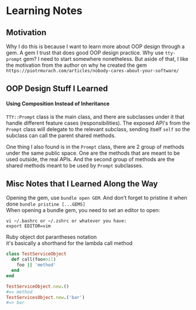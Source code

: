 # Learning Notes

## Motivation
Why I do this is because I want to learn more about OOP design through a gem. A gem I trust that does good OOP design practice.
Why use `tty-prompt` gem? I need to start somewhere nonetheless. But aside of that, I like the motivation from the author on why he created the gem   
`https://piotrmurach.com/articles/nobody-cares-about-your-software/`

## OOP Design Stuff I Learned
#### Using Composition Instead of Inheritance
`TTY::Prompt` class is the main class, and there are subclasses under it that handle different feature cases (responsibilities). The exposed API's from the `Prompt` class will delegate to the relevant subclass, sending itself `self` so the subclass can call the parent shared methods.

One thing I also found is in the `Prompt` class, there are 2 group of methods under the same public space. One are the methods that are meant to be used outside, the real APIs. And the second group of methods are the shared methods meant to be used by `Prompt` subclasses.

## Misc Notes that I Learned Along the Way
Opening the gem, use `bundle open GEM`. And don't forget to pristine it when done `bundle pristine [...GEMS]`  
When opening a bundle gem, you need to set an editor to open:
```
vi ~/.bashrc or ~/.zshrc or whatever you have:
export EDITOR=vim
```

Ruby object dot parantheses notation   
it's basically a shorthand for the lambda call method
```ruby
class TestServiceObject
  def call(foo=nil)
    foo || 'method'
  end
end

TestServiceObject.new.()
#=> method
TestServicesObject.new.('bar')
#=> bar
```

